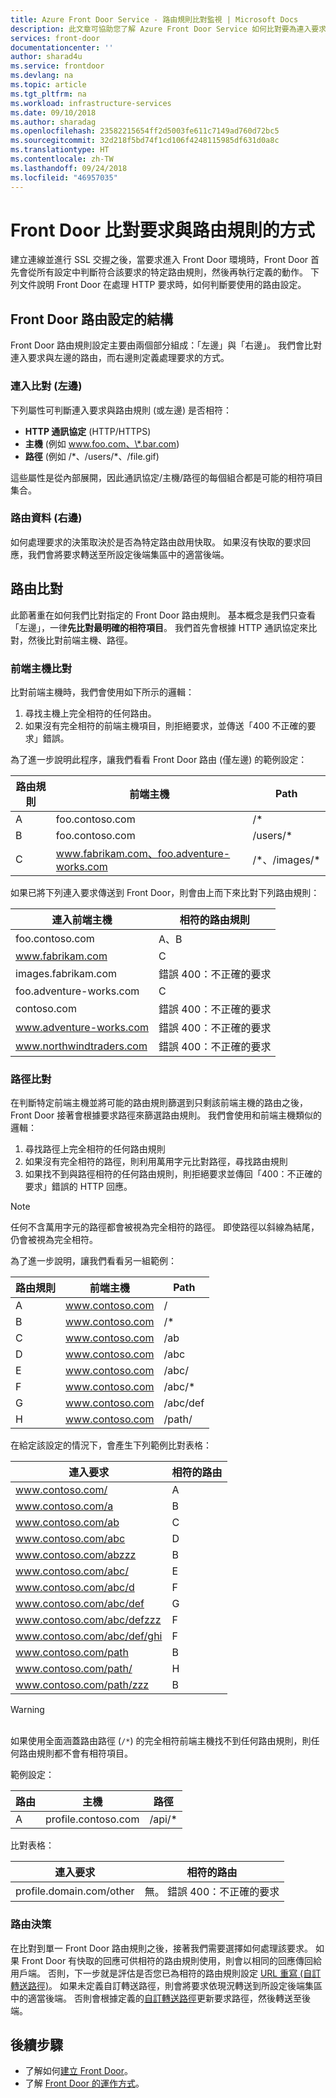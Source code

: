 ```yaml
---
title: Azure Front Door Service - 路由規則比對監視 | Microsoft Docs
description: 此文章可協助您了解 Azure Front Door Service 如何比對要為連入要求使用的路由規則
services: front-door
documentationcenter: ''
author: sharad4u
ms.service: frontdoor
ms.devlang: na
ms.topic: article
ms.tgt_pltfrm: na
ms.workload: infrastructure-services
ms.date: 09/10/2018
ms.author: sharadag
ms.openlocfilehash: 23582215654ff2d5003fe611c7149ad760d72bc5
ms.sourcegitcommit: 32d218f5bd74f1cd106f4248115985df631d0a8c
ms.translationtype: HT
ms.contentlocale: zh-TW
ms.lasthandoff: 09/24/2018
ms.locfileid: "46957035"
---
```

# <a name="how-front-door-matches-requests-to-a-routing-rule"></a>Front Door 比對要求與路由規則的方式

建立連線並進行 SSL 交握之後，當要求進入 Front Door 環境時，Front Door 首先會從所有設定中判斷符合該要求的特定路由規則，然後再執行定義的動作。 下列文件說明 Front Door 在處理 HTTP 要求時，如何判斷要使用的路由設定。

## <a name="structure-of-a-front-door-route-configuration"></a>Front Door 路由設定的結構
Front Door 路由規則設定主要由兩個部分組成：「左邊」與「右邊」。 我們會比對連入要求與左邊的路由，而右邊則定義處理要求的方式。

### <a name="incoming-match-left-hand-side"></a>連入比對 (左邊)
下列屬性可判斷連入要求與路由規則 (或左邊) 是否相符：

* **HTTP 通訊協定** (HTTP/HTTPS)
* **主機** (例如 www.foo.com、\*.bar.com)
* **路徑** (例如 /\*、/users/\*、/file.gif)

這些屬性是從內部展開，因此通訊協定/主機/路徑的每個組合都是可能的相符項目集合。

### <a name="route-data-right-hand-side"></a>路由資料 (右邊)
如何處理要求的決策取決於是否為特定路由啟用快取。 如果沒有快取的要求回應，我們會將要求轉送至所設定後端集區中的適當後端。

## <a name="route-matching"></a>路由比對
此節著重在如何我們比對指定的 Front Door 路由規則。 基本概念是我們只查看「左邊」，一律**先比對最明確的相符項目**。  我們首先會根據 HTTP 通訊協定來比對，然後比對前端主機、路徑。

### <a name="frontend-host-matching"></a>前端主機比對
比對前端主機時，我們會使用如下所示的邏輯：

1. 尋找主機上完全相符的任何路由。
2. 如果沒有完全相符的前端主機項目，則拒絕要求，並傳送「400 不正確的要求」錯誤。

為了進一步說明此程序，讓我們看看 Front Door 路由 (僅左邊) 的範例設定：

| 路由規則 | 前端主機 | Path |
|-------|--------------------|-------|
| A | foo.contoso.com | /\* |
| B | foo.contoso.com | /users/\* |
| C | www.fabrikam.com、foo.adventure-works.com  | /\*、/images/\* |

如果已將下列連入要求傳送到 Front Door，則會由上而下來比對下列路由規則：

| 連入前端主機 | 相符的路由規則 |
|---------------------|---------------|
| foo.contoso.com | A、B |
| www.fabrikam.com | C |
| images.fabrikam.com | 錯誤 400：不正確的要求 |
| foo.adventure-works.com | C |
| contoso.com | 錯誤 400：不正確的要求 |
| www.adventure-works.com | 錯誤 400：不正確的要求 |
| www.northwindtraders.com | 錯誤 400：不正確的要求 |

### <a name="path-matching"></a>路徑比對
在判斷特定前端主機並將可能的路由規則篩選到只剩該前端主機的路由之後，Front Door 接著會根據要求路徑來篩選路由規則。 我們會使用和前端主機類似的邏輯：

1. 尋找路徑上完全相符的任何路由規則
2. 如果沒有完全相符的路徑，則利用萬用字元比對路徑，尋找路由規則
3. 如果找不到與路徑相符的任何路由規則，則拒絕要求並傳回「400：不正確的要求」錯誤的 HTTP 回應。

>[!NOTE]
> 任何不含萬用字元的路徑都會被視為完全相符的路徑。 即使路徑以斜線為結尾，仍會被視為完全相符。

為了進一步說明，讓我們看看另一組範例：

| 路由規則 | 前端主機    | Path     |
|-------|---------|----------|
| A     | www.contoso.com | /        |
| B     | www.contoso.com | /\*      |
| C     | www.contoso.com | /ab      |
| D     | www.contoso.com | /abc     |
| E     | www.contoso.com | /abc/    |
| F     | www.contoso.com | /abc/\*  |
| G     | www.contoso.com | /abc/def |
| H     | www.contoso.com | /path/   |

在給定該設定的情況下，會產生下列範例比對表格：

| 連入要求    | 相符的路由 |
|---------------------|---------------|
| www.contoso.com/            | A             |
| www.contoso.com/a           | B             |
| www.contoso.com/ab          | C             |
| www.contoso.com/abc         | D             |
| www.contoso.com/abzzz       | B             |
| www.contoso.com/abc/        | E             |
| www.contoso.com/abc/d       | F             |
| www.contoso.com/abc/def     | G             |
| www.contoso.com/abc/defzzz  | F             |
| www.contoso.com/abc/def/ghi | F             |
| www.contoso.com/path        | B             |
| www.contoso.com/path/       | H             |
| www.contoso.com/path/zzz    | B             |

>[!WARNING]
> </br> 如果使用全面涵蓋路由路徑 (`/*`) 的完全相符前端主機找不到任何路由規則，則任何路由規則都不會有相符項目。
>
> 範例設定：
>
> | 路由 | 主機             | 路徑    |
> |-------|------------------|---------|
> | A     | profile.contoso.com | /api/\* |
>
> 比對表格：
>
> | 連入要求       | 相符的路由 |
> |------------------------|---------------|
> | profile.domain.com/other | 無。 錯誤 400：不正確的要求 |

### <a name="routing-decision"></a>路由決策
在比對到單一 Front Door 路由規則之後，接著我們需要選擇如何處理該要求。 如果 Front Door 有快取的回應可供相符的路由規則使用，則會以相同的回應傳回給用戶端。 否則，下一步就是評估是否您已為相符的路由規則設定 [URL 重寫 (自訂轉送路徑)](front-door-url-rewrite.md)。 如果未定義自訂轉送路徑，則會將要求依現況轉送到所設定後端集區中的適當後端。 否則會根據定義的[自訂轉送路徑](front-door-url-rewrite.md)更新要求路徑，然後轉送至後端。

## <a name="next-steps"></a>後續步驟

- 了解如何[建立 Front Door](quickstart-create-front-door.md)。
- 了解 [Front Door 的運作方式](front-door-routing-architecture.md)。
